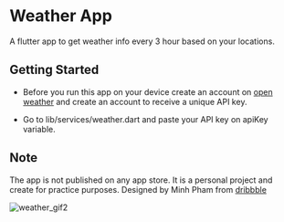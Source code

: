 # Weather App

A flutter app to get weather info every 3 hour based on your locations.

## Getting Started

- Before you run this app on your device create an account on [open weather](https://openweather.org)
  and create an account to receive a unique API key.

- Go to lib/services/weather.dart and paste your API key on apiKey variable.

## Note

The app is not published on any app store. It is a personal project and create for practice purposes.
Designed by Minh Pham from [dribbble](https://dribbble.com)

![weather_gif2](https://user-images.githubusercontent.com/27512622/93105065-e8480d80-f6ae-11ea-827d-a5c78ce16fe6.gif)

